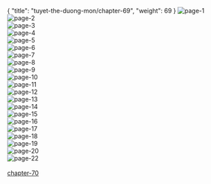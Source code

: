 { "title": "tuyet-the-duong-mon/chapter-69", "weight": 69 }
<img src="tuyet-the-duong-mon_0069_01-391318aeb8fc92629e772f7fc1316fe3.webp" alt="page-1" origin="http://storage.fshare.vn/Test-vechai/1460549730-Tuyet-the-Duong-Mon-Dau-La-Dai-Luc-2-Chapter-68-Than-Thu-Huyen-Vu-ve-chai-03.jpg"><br/>
<img src="tuyet-the-duong-mon_0069_02-c237caa26ff78d15e3510c5a79b3a576.webp" alt="page-2" origin="http://storage.fshare.vn/Test-vechai/1460549730-Tuyet-the-Duong-Mon-Dau-La-Dai-Luc-2-Chapter-68-Than-Thu-Huyen-Vu-ve-chai-04.jpg"><br/>
<img src="tuyet-the-duong-mon_0069_03-44b0028546512488177f909b12142ef0.webp" alt="page-3" origin="http://storage.fshare.vn/Test-vechai/1460549730-Tuyet-the-Duong-Mon-Dau-La-Dai-Luc-2-Chapter-68-Than-Thu-Huyen-Vu-ve-chai-05.jpg"><br/>
<img src="tuyet-the-duong-mon_0069_04-4b108cd08452eba79ad57ad737f488bd.webp" alt="page-4" origin="http://storage.fshare.vn/Test-vechai/1460549730-Tuyet-the-Duong-Mon-Dau-La-Dai-Luc-2-Chapter-68-Than-Thu-Huyen-Vu-ve-chai-06.jpg"><br/>
<img src="tuyet-the-duong-mon_0069_05-dc1b1a8f2d38bd0d298f529b72f05134.webp" alt="page-5" origin="http://storage.fshare.vn/Test-vechai/1460549730-Tuyet-the-Duong-Mon-Dau-La-Dai-Luc-2-Chapter-68-Than-Thu-Huyen-Vu-ve-chai-07.jpg"><br/>
<img src="tuyet-the-duong-mon_0069_06-5d18f7e8fe13504f96e661c26578e486.webp" alt="page-6" origin="http://storage.fshare.vn/Test-vechai/1460549730-Tuyet-the-Duong-Mon-Dau-La-Dai-Luc-2-Chapter-68-Than-Thu-Huyen-Vu-ve-chai-08.jpg"><br/>
<img src="tuyet-the-duong-mon_0069_07-78514cc3ecf0330ba57c410c42189d0a.webp" alt="page-7" origin="http://storage.fshare.vn/Test-vechai/1460549730-Tuyet-the-Duong-Mon-Dau-La-Dai-Luc-2-Chapter-68-Than-Thu-Huyen-Vu-ve-chai-09.jpg"><br/>
<img src="tuyet-the-duong-mon_0069_08-0633e38321cb2314e3a3a99a35766dac.webp" alt="page-8" origin="http://storage.fshare.vn/Test-vechai/1460549730-Tuyet-the-Duong-Mon-Dau-La-Dai-Luc-2-Chapter-68-Than-Thu-Huyen-Vu-ve-chai-10.jpg"><br/>
<img src="tuyet-the-duong-mon_0069_09-29162b2eb1df294a162f5752d9813c7e.webp" alt="page-9" origin="http://storage.fshare.vn/Test-vechai/1460549730-Tuyet-the-Duong-Mon-Dau-La-Dai-Luc-2-Chapter-68-Than-Thu-Huyen-Vu-ve-chai-11.jpg"><br/>
<img src="tuyet-the-duong-mon_0069_10-8c7493318246f2bf74e5820756273118.webp" alt="page-10" origin="http://storage.fshare.vn/Test-vechai/1460549730-Tuyet-the-Duong-Mon-Dau-La-Dai-Luc-2-Chapter-68-Than-Thu-Huyen-Vu-ve-chai-12.jpg"><br/>
<img src="tuyet-the-duong-mon_0069_11-742392200620794d6edff5bc1fb2564f.webp" alt="page-11" origin="http://storage.fshare.vn/Test-vechai/1460549730-Tuyet-the-Duong-Mon-Dau-La-Dai-Luc-2-Chapter-68-Than-Thu-Huyen-Vu-ve-chai-13.jpg"><br/>
<img src="tuyet-the-duong-mon_0069_12-bac24dd5ff4b0422ddfab73bde4da1b2.webp" alt="page-12" origin="http://storage.fshare.vn/Test-vechai/1460549730-Tuyet-the-Duong-Mon-Dau-La-Dai-Luc-2-Chapter-68-Than-Thu-Huyen-Vu-ve-chai-14.jpg"><br/>
<img src="tuyet-the-duong-mon_0069_13-511cfdcb47d35229bb2928d917a84452.webp" alt="page-13" origin="http://storage.fshare.vn/Test-vechai/1460549730-Tuyet-the-Duong-Mon-Dau-La-Dai-Luc-2-Chapter-68-Than-Thu-Huyen-Vu-ve-chai-15.jpg"><br/>
<img src="tuyet-the-duong-mon_0069_14-4a8be8a20b5ff56cf991a8b4b36c4ee2.webp" alt="page-14" origin="http://storage.fshare.vn/Test-vechai/1460549730-Tuyet-the-Duong-Mon-Dau-La-Dai-Luc-2-Chapter-68-Than-Thu-Huyen-Vu-ve-chai-16.jpg"><br/>
<img src="tuyet-the-duong-mon_0069_15-9d71b58ba0ba7c8a593fcc99eba366b0.webp" alt="page-15" origin="http://storage.fshare.vn/Test-vechai/1460549730-Tuyet-the-Duong-Mon-Dau-La-Dai-Luc-2-Chapter-68-Than-Thu-Huyen-Vu-ve-chai-17.jpg"><br/>
<img src="tuyet-the-duong-mon_0069_16-382cc9b00170657f85ef1bfcfce81165.webp" alt="page-16" origin="http://storage.fshare.vn/Test-vechai/1460549730-Tuyet-the-Duong-Mon-Dau-La-Dai-Luc-2-Chapter-68-Than-Thu-Huyen-Vu-ve-chai-18.jpg"><br/>
<img src="tuyet-the-duong-mon_0069_17-26d76ac4d36d88eb7fd526ea90a3857e.webp" alt="page-17" origin="http://storage.fshare.vn/Test-vechai/1460549730-Tuyet-the-Duong-Mon-Dau-La-Dai-Luc-2-Chapter-68-Than-Thu-Huyen-Vu-ve-chai-19.jpg"><br/>
<img src="tuyet-the-duong-mon_0069_18-710d642aab26826aadb70a4caa51c1ee.webp" alt="page-18" origin="http://storage.fshare.vn/Test-vechai/1460549730-Tuyet-the-Duong-Mon-Dau-La-Dai-Luc-2-Chapter-68-Than-Thu-Huyen-Vu-ve-chai-20.jpg"><br/>
<img src="tuyet-the-duong-mon_0069_19-049cb51776b0fab8e2d1a8b1a74e324e.webp" alt="page-19" origin="http://storage.fshare.vn/Test-vechai/1460549730-Tuyet-the-Duong-Mon-Dau-La-Dai-Luc-2-Chapter-68-Than-Thu-Huyen-Vu-ve-chai-21.jpg"><br/>
<img src="tuyet-the-duong-mon_0069_20-66b8f155117d39c287af6f2a87c5e54d.webp" alt="page-20" origin="http://storage.fshare.vn/Test-vechai/1460549730-Tuyet-the-Duong-Mon-Dau-La-Dai-Luc-2-Chapter-68-Than-Thu-Huyen-Vu-ve-chai-22.jpg"><br/>
<img src="tuyet-the-duong-mon_0069_22-5559b4b09fcbcdc3baef4792e984699a.webp" alt="page-22" origin="http://storage.fshare.vn/Test-vechai/1460549771-Tuyet-the-Duong-Mon-Dau-La-Dai-Luc-2-Chapter-68-Than-Thu-Huyen-Vu-ve-chai-24.jpg"><br/>
<br/><a class="nextchap" href="/tuyet-the-duong-mon/chapter-70">chapter-70</a>
